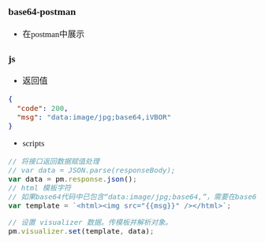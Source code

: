 <span  style="font-family: Simsun,serif; font-size: 17px; ">

### base64-postman

- 在postman中展示

### js

- 返回值

~~~json
{
  "code": 200,
  "msg": "data:image/jpg;base64,iVBOR"
}
~~~

- scripts

~~~js
// 将接口返回数据赋值处理
// var data = JSON.parse(responseBody);
var data = pm.response.json();
// html 模板字符
// 如果base64代码中已包含“data:image/jpg;base64,”，需要在base64代码前面加上，如下：
var template = `<html><img src="{{msg}}" /></html>`;

// 设置 visualizer 数据。传模板并解析对象。
pm.visualizer.set(template, data);
~~~

</span>